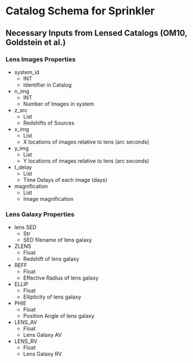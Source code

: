 # Catalog Schema for Sprinkler

## Necessary Inputs from Lensed Catalogs (OM10, Goldstein et al.)
### Lens Images Properties
* system_id
	* INT
	* Identifier in Catalog
* n_img
	* INT
	* Number of Images in system
* z_src
	* List
	* Redshifts of Sources
* x_img
	* List
	* X locations of images relative to lens (arc seconds)
* y_img
	* List
	* Y locations of images relative to lens (arc seconds)
* t_delay
	* List
	* Time Delays of each image (days)
* magnification
	* List
	* Image magnification

### Lens Galaxy Properties
* lens SED
	* Str
	* SED filename of lens galaxy
* ZLENS
	* Float
	* Redshift of lens galaxy
* REFF
	* Float
	* Effective Radius of lens galaxy
* ELLIP
	* Float
	* Ellipticity of lens galaxy
* PHIE
	* Float
	* Position Angle of lens galaxy
* LENS_AV
	* Float
	* Lens Galaxy AV
* LENS_RV
	* Float
	* Lens Galaxy RV